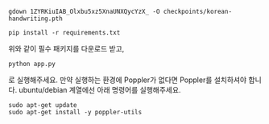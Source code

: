 
```
gdown 1ZYRKiuIAB_Olxbu5xz5XnaUNXQycYzX_ -O checkpoints/korean-handwriting.pth
```
```
pip install -r requirements.txt
```
위와 같이 필수 패키지를 다운로드 받고,

```
python app.py
```
로 실행해주세요.
만약 실행하는 환경에 Poppler가 없다면 Poppler를 설치하셔야 합니다.
ubuntu/debian 계열에선 아래 명령어를 실행해주세요.
```
sudo apt-get update
sudo apt-get install -y poppler-utils

```
